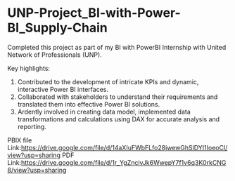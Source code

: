 # UNP-Project_BI-with-Power-BI_Supply-Chain

Completed this project as part of my BI with PowerBI Internship with United Network of Professionals (UNP). 

Key highlights:

1. Contributed to the development of intricate KPIs and dynamic, interactive Power BI interfaces.
2. Collaborated with stakeholders to understand their requirements and translated them into effective Power BI solutions.
3. Ardently involved in creating data model, implemented data transformations and calculations using DAX for accurate analysis and reporting.

PBIX file Link:https://drive.google.com/file/d/14aXIuFWbFLfo28jwewGhSlDYI1IoeoCl/view?usp=sharing
PDF Link:https://drive.google.com/file/d/1r_YgZncivJk6WwepY7f1v6q3K0rkCNG8/view?usp=sharing
